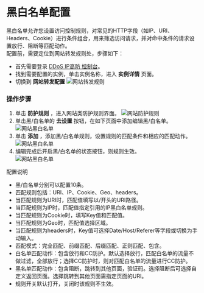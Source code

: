 # 黑白名单配置
黑白名单允许您设置访问控制规则，对常见的HTTP字段（如IP、URI、Headers、Cookie）进行条件组合，用来筛选访问请求，并对命中条件的请求设置放行、阻断等匹配动作。</BR>
配置前，需要定位到网站转发规则处，步骤如下：
- 首先需要登录 [DDoS IP高防 控制台](https://ip-anti-console.jdcloud.com/instancelist)。
- 找到需要配置的实例，单击实例名称，进入 **实例详情** 页面。
- 切换到 **网站转发配置** 
   ![网站转发规则](https://github.com/jdcloudcom/cn/blob/edit/image/Advanced%20Anti-DDoS/web-rule%2009.png)



### 操作步骤
1. 单击 **防护规则** ，进入网站类防护规则界面。
 ![网站防护规则](../../../../../image/Advanced%20Anti-DDoS/web-service-rule-01.png)
2. 单击黑/白名单的 **去设置** 按钮，在如下页面中添加编辑黑/白名单。
 ![网站黑白名单](../../../../../image/Advanced%20Anti-DDoS/web-service-rule-02.png)
3. 单击 **添加** ，添加黑/白名单规则，设置规则的匹配条件和相应的匹配动作。</BR>
 ![网站黑白名单](../../../../../image/Advanced%20Anti-DDoS/web-service-rule-03.png)
4. 编辑完成后开启黑/白名单的状态按钮，则规则生效。</BR>
 ![网站黑白名单](../../../../../image/Advanced%20Anti-DDoS/web-service-rule-04.png)

配置说明
 -  黑/白名单分别可以配置10条。</BR>
 -  匹配规则包括：URI、IP、Cookie、Geo、headers。</BR>
 -  当匹配规则为URI时，匹配值填写以/开头的URI路径。</BR>
 -  当匹配规则为IP时，匹配值指定引用的IP黑白名单规则。</BR>
 -  当匹配规则为Cookie时，填写Key值和匹配值。</BR>
 -  当匹配规则为Geo时，匹配值选择区域。</BR>
 -  当匹配规则为headers时，Key值可选择Date/Host/Referer等字段或切换为手动输入。</BR>
 -  匹配模式：完全匹配、前缀匹配、后缀匹配、正则匹配、包含。</BR>
 -  白名单匹配动作：包含放行和CC防护。默认选择放行，匹配白名单的流量不做过滤，全部放行；选择CC防护时，则对匹配白名单的流量进行CC防护。</BR>
 -  黑名单匹配动作：包含阻断，跳转到其他页面，验证码。选择阻断后可选择自定义返回页面。选择跳转到其他页面需指定页面的URI。</BR>
 -  规则开关默认打开，关闭时该规则不生效。</BR>




